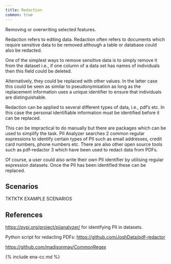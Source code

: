 ```yaml
---
title: Redaction
common: true
---
```


Removing or overwriting selected features.

Redaction refers to editing data. Redaction often refers to documents which require sensitive data to be removed although a table or database could also be redacted. 

One of the simplest ways to remove sensitive data is to simply remove it from the dataset i.e., if one column of a data set has names of individuals then this field could be deleted. 

Alternatively, they could be replaced with other values. In the latter case this could be seen as similar to pseudonymisation as long as the replacement information uses a unique identifier to ensure that individuals are distinguishable. 

Redaction can be applied to several different types of data, i.e., pdf’s etc. In this case the personal identifiable information must be identified before it can be replaced. 

This can be impractical to do manually but there are packages which can be used to simplify the task. PII Analyzer searches 2 common regular expressions to identify certain types of PII such as email addresses, credit card numbers, phone numbers etc. There are also other open source tools such as pdf-redactor 3 which have been used to redact data from PDFs. 

Of course, a user could also write their own PII identifier by utilising regular expression datasets. Once the PII has been identified these can be replaced.

## Scenarios

TKTKTK EXAMPLE SCENARIOS

## References

<https://pypi.org/project/piianalyzer/> for identifying PII in datasets. 

Python script for redacting PDFs: <https://github.com/JoshData/pdf-redactor> 

<https://github.com/madisonmay/CommonRegex>

{% include ena-cc.md %}